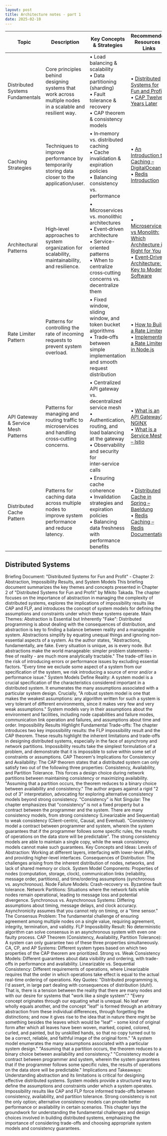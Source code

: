 ```yaml
---
layout: post
title: Architecture notes - part 1
date: 2025-02-10
---
```


| **Topic**                         | **Description**                                                                                          | **Key Concepts & Strategies**                                                                                                                                                              | **Recommended Resources / Links**                                                                                                                                                                                                                                  |
|-----------------------------------|----------------------------------------------------------------------------------------------------------|---------------------------------------------------------------------------------------------------------------------------------------------------------------------------------------------|---------------------------------------------------------------------------------------------------------------------------------------------------------------------------------------------------------------------------------------------------------------------|
| Distributed Systems Fundamentals  | Core principles behind designing systems that work across multiple nodes in a scalable and resilient way. | • Load balancing & scalability<br>• Data partitioning (sharding)<br>• Fault tolerance & recovery<br>• CAP theorem & consistency models                                     | • [Distributed Systems for Fun and Profit](http://book.mixu.net/distsys/)<br>• [CAP Twelve Years Later](http://www.infoq.com/presentations/cap-twelve-years-later/)                                                                                         |
| Caching Strategies                | Techniques to improve performance by temporarily storing data closer to the application/user.           | • In‑memory vs. distributed caching<br>• Cache invalidation & expiration policies<br>• Balancing consistency vs. performance                                                         | • [An Introduction to Caching – DigitalOcean](https://www.digitalocean.com/community/tutorials/an-introduction-to-caching)<br>• [Redis Introduction](https://redis.io/topics/introduction)                                                                     |
| Architectural Patterns            | High‑level approaches to system organization for scalability, maintainability, and resilience.          | • Microservices vs. monolithic architectures<br>• Event‑driven architecture<br>• Service-oriented patterns<br>• When to centralize cross‑cutting concerns vs. decentralize them | • [Microservices vs Monolith: Which Architecture is Right for You](https://medium.com/@sikachu/microservices-vs-monolith-which-architecture-is-right-for-you-44704e92f258)<br>• [Event‑Driven Architecture: A Key to Modern Software](https://dzone.com/articles/event-driven-architecture-a-key-to-modern-software) |
| Rate Limiter Pattern              | Patterns for controlling the rate of incoming requests to prevent system overload.                     | • Fixed window, sliding window, and token bucket algorithms<br>• Trade‑offs between simple implementation and smooth request distribution                                          | • [How to Build a Rate Limiter](https://dev.to/jameshamann/how-to-build-a-rate-limiter-1nhm)<br>• [Implementing a Rate Limiter in Node.js](https://medium.com/@etiennedub/implementing-a-rate-limiter-in-node-js-86f09e5b42a0)                                     |
| API Gateway & Service Mesh Patterns| Patterns for managing and routing traffic to microservices and handling cross‑cutting concerns.         | • Centralized API gateway vs. decentralized service mesh<br>• Authentication, routing, and load balancing at the gateway<br>• Observability and security for inter‑service calls         | • [What is an API Gateway? – NGINX](https://www.nginx.com/learn/api-gateway/)<br>• [What is a Service Mesh? – Istio](https://istio.io/latest/docs/concepts/what-is-istio/)                                                                         |
| Distributed Cache Pattern         | Patterns for caching data across multiple nodes to improve system performance and reduce latency.       | • Ensuring cache coherence<br>• Invalidation strategies and expiration policies<br>• Balancing data freshness with performance benefits                                              | • [Distributed Cache in Spring – Baeldung](https://www.baeldung.com/distributed-cache-in-spring)<br>• [Redis Caching – Redis Documentation](https://redis.io/topics/caching)       |


## Distributed Systems


Briefing Document: "Distributed Systems for Fun and Profit" - Chapter 2: Abstraction, Impossibility Results, and System Models
This briefing document summarizes the key themes and concepts presented in Chapter 2 of "Distributed Systems for Fun and Profit" by Mikito Takada. The chapter focuses on the importance of abstraction in managing the complexity of distributed systems, explores the implications of impossibility results like CAP and FLP, and introduces the concept of system models for defining the assumptions and constraints under which these systems operate.
Main Themes:
Abstraction is Essential but Inherently "Fake": Distributed programming is about dealing with the consequences of distribution, and abstraction is key to finding a balance between reality and a manageable system. Abstractions simplify by equating unequal things and ignoring non-essential aspects of a system. As the author states, "Abstractions, fundamentally, are fake. Every situation is unique, as is every node. But abstractions make the world manageable: simpler problem statements - free of reality - are much more analytically tractable." The trade-off lies in the risk of introducing errors or performance issues by excluding essential factors. "Every time we exclude some aspect of a system from our specification of the system, we risk introducing a source of error and/or a performance issue."
System Models Define Reality: A system model is a crucial specification of the characteristics considered important in a distributed system. It enumerates the many assumptions associated with a particular system design. Crucially, "A robust system model is one that makes the weakest assumptions: any algorithm written for such a system is very tolerant of different environments, since it makes very few and very weak assumptions." System models vary in their assumptions about the environment and facilities, including node capabilities and failure modes, communication link operation and failures, and assumptions about time and order.
Impossibility Results Highlight Fundamental Trade-offs: The chapter introduces two key impossibility results: the FLP impossibility result and the CAP theorem. These results highlight the inherent limitations and trade-offs in designing distributed systems, especially in the face of asynchrony and network partitions. Impossibility results take the simplest formulation of a problem, and demonstrate that it is impossible to solve within some set of constraints or assumptions.
CAP Theorem's Implications for Consistency and Availability: The CAP theorem states that a distributed system can only satisfy two out of the following three properties: Consistency, Availability, and Partition Tolerance. This forces a design choice during network partitions between maintaining consistency or maximizing availability. "Assuming that a partition occurs, the theorem reduces to a binary choice between availability and consistency." The author argues against a rigid "2 out of 3" interpretation, advocating for exploring alternative consistency models beyond strong consistency.
"Consistency" is Not Singular: The chapter emphasizes that "consistency" is not a fixed property but a contract between the programmer and the system. There are many consistency models, from strong consistency (Linearizable and Sequential) to weak consistency (Client-centric, Causal, and Eventual). "Consistency model a contract between programmer and system, wherein the system guarantees that if the programmer follows some specific rules, the results of operations on the data store will be predictable". The strong consistency models are able to maintain a single copy, while the weak consistency models cannot make such guarantees.
Key Concepts and Ideas:
Levels of Abstraction: Working at different layers, interfacing with lower-level APIs, and providing higher-level interfaces.
Consequences of Distribution: The challenges arising from the inherent distribution of nodes, networks, and lack of shared memory or clock.
System Model Components: Properties of nodes (computation, storage, clock), communication links (reliability, message order, partitions), and time/ordering assumptions (synchronous vs. asynchronous).
Node Failure Models: Crash-recovery vs. Byzantine fault tolerance.
Network Partitions: Situations where the network fails while nodes remain operational, leading to message loss and potential divergence.
Synchronous vs. Asynchronous Systems: Differing assumptions about timing, message delays, and clock accuracy. Asynchronicity assumes that you cannot rely on timing, or a "time sensor."
The Consensus Problem: The fundamental challenge of ensuring agreement among multiple nodes on a single value, requiring agreement, integrity, termination, and validity.
FLP Impossibility Result: No deterministic algorithm can solve consensus in an asynchronous system with even one faulty process.
CAP Theorem (Consistency, Availability, Partition Tolerance): A system can only guarantee two of these three properties simultaneously.
CA, CP, and AP Systems: Different system types based on which two properties of the CAP theorem are prioritized.
Strong vs. Weak Consistency Models: Different guarantees about data visibility and ordering, with trade-offs in performance and availability.
Linearizable vs. Sequential Consistency: Different requirements of operations, where Linearizable requires that the order in which operations take effect is equal to the actual real-time ordering of operations.
Key Quotes:
"Distributed programming is, I'd assert, in large part dealing with consequences of distribution (duh!). That is, there is a tension between the reality that there are many nodes and with our desire for systems that "work like a single system"."
"Every concept originates through our equating what is unequal. No leaf ever wholly equals another, and the concept "leaf" is formed through an arbitrary abstraction from these individual differences, through forgetting the distinctions; and now it gives rise to the idea that in nature there might be something besides the leaves which would be "leaf" - some kind of original form after which all leaves have been woven, marked, copied, colored, curled, and painted, but by unskilled hands, so that no copy turned out to be a correct, reliable, and faithful image of the original form."
"A system model enumerates the many assumptions associated with a particular system design."
"Assuming that a partition occurs, the theorem reduces to a binary choice between availability and consistency."
"Consistency model a contract between programmer and system, wherein the system guarantees that if the programmer follows some specific rules, the results of operations on the data store will be predictable."
Implications and Takeaways:
Understanding abstraction and its limitations is critical for designing effective distributed systems.
System models provide a structured way to define the assumptions and constraints under which a system operates.
Impossibility results like CAP and FLP force informed trade-offs between consistency, availability, and partition tolerance.
Strong consistency is not the only option; alternative consistency models can provide better performance or availability in certain scenarios.
This chapter lays the groundwork for understanding the fundamental challenges and design choices involved in building distributed systems, emphasizing the importance of considering trade-offs and choosing appropriate system models and consistency guarantees.

